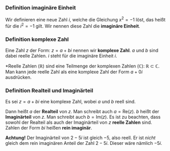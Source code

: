 ### Definition imaginäre Einheit
Wir definieren eine neue Zahl $i$, welche die Gleichung $x^2 = -1$ löst, das heißt für die $i^2 = -1$ gilt. Wir nennen diese Zahl die **imaginäre Einheit**.

### Definition komplexe Zahl
Eine Zahl $z$ der Form: $z = a + bi$
nennen wir **komplexe Zahl**. $a$ und $b$ sind dabei reelle Zahlen. $i$ steht für die imaginäre Einheit $i$.


*Reelle Zahlen (ℝ) sind eine Teilmenge der komplexen Zahlen (ℂ): ℝ ⊂ ℂ. Man kann jede reelle Zahl als eine komplexe Zahl der Form $a + 0i$ ausdrücken.


### Definition Realteil und Imaginärteil
Es sei $z = a + bi$ eine komplexe Zahl, wobei $a$ und $b$ reell sind.

Dann heißt $a$ der **Realteil** von $z$. Man schreibt auch $a = \mathrm{Re}(z)$.
$b$ heißt der **Imaginärteil** von $z$. Man schreibt auch $b = \mathrm{Im}(z)$.
Es ist zu beachten, dass sowohl der Realteil als auch der Imaginärteil von $z$ **reelle Zahlen** sind. Zahlen der Form $bi$ heißen **rein imaginär**.

**Achtung!** Der Imaginärteil von $2 - 5i$ ist gleich $-5$, also reell. Er ist *nicht* gleich dem rein imaginären Anteil der Zahl $2 - 5i$. Dieser wäre nämlich $-5i$.
